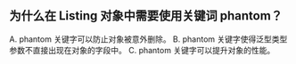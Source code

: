 ## 为什么在 Listing 对象中需要使用关键词 phantom？

A. phantom 关键字可以防止对象被意外删除。
B. phantom 关键字使得泛型类型参数不直接出现在对象的字段中。
C. phantom 关键字可以提升对象的性能。